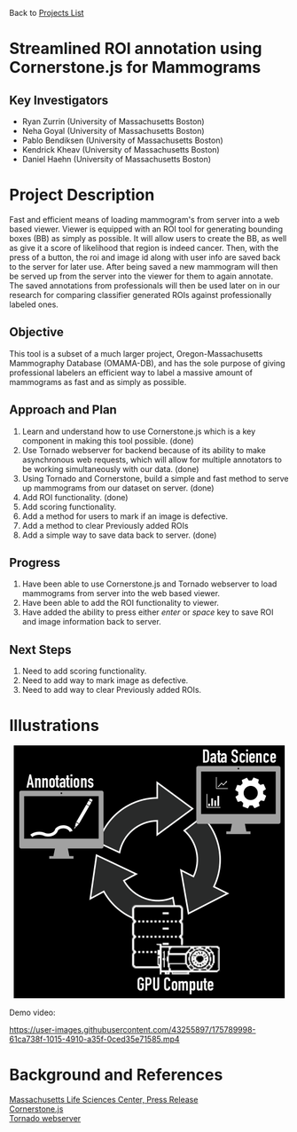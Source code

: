 Back to [Projects List](../../README.md#ProjectsList)

# Streamlined ROI annotation using Cornerstone.js for Mammograms

## Key Investigators

- Ryan Zurrin (University of Massachusetts Boston)
- Neha Goyal (University of Massachusetts Boston)
- Pablo Bendiksen (University of Massachusetts Boston)
- Kendrick Kheav (University of Massachusetts Boston)
- Daniel Haehn (University of Massachusetts Boston)

# Project Description

Fast and efficient means of loading mammogram's from server into a web based 
viewer. Viewer is equipped with an ROI tool for generating bounding boxes (BB)
as simply as possible. It will allow users to create the BB, as well as 
give it a score of likelihood that region is indeed cancer. Then, with the 
press of a button, the roi and image id along with user info are saved back to 
the server for later use. After being saved a new mammogram will then be served 
up from the server into the viewer for them to again annotate. The saved 
annotations from professionals will then be used later on in our research for 
comparing classifier generated ROIs against professionally labeled ones.

## Objective

This tool is a subset of a much larger project, Oregon-Massachusetts Mammography
Database (OMAMA-DB), and has the sole purpose of giving professional labelers an 
efficient way to label a massive amount of mammograms as fast and as simply 
as possible.

## Approach and Plan

<!-- Describe here HOW you would like to achieve the objectives stated above. -->

1. Learn and understand how to use Cornerstone.js which is a key component 
   in making this tool possible. (done)
2. Use Tornado webserver for backend because of its ability to make 
   asynchronous web requests, which will allow for multiple annotators to be working 
   simultaneously with our data. (done)
3. Using Tornado and Cornerstone, build a simple and fast method to serve up 
   mammograms from our dataset on server. (done)
4. Add ROI functionality. (done)
5. Add scoring functionality.
6. Add a method for users to mark if an image is defective.
7. Add a method to clear Previously added ROIs
8. Add a simple way to save data back to server. (done)

## Progress

1. Have been able to use Cornerstone.js and Tornado webserver to load 
   mammograms from server into the web based viewer.
2. Have been able to add the ROI functionality to viewer.
3. Have added the ability to press either *enter* or *space* key to save ROI 
   and image information back to server.

## Next Steps
1. Need to add scoring functionality.
2. Need to add way to mark image as defective.
3. Need to add way to clear Previously added ROIs.


# Illustrations
<p align="center">
  <img src="work_flow.png" />
</p>

Demo video:

https://user-images.githubusercontent.com/43255897/175789998-61ca738f-1015-4910-a35f-0ced35e71585.mp4

# Background and References

<!-- If you developed any software, include link to the source code repository. If possible, also add links to sample data, and to any relevant publications. -->
[Massachusetts Life Sciences Center, Press Release](https://www.masslifesciences.com/news/two-umass-boston-researchers-awarded-mass-life-sciences-grants/)</br>
[Cornerstone.js](https://cornerstonejs.org/)</br>
[Tornado webserver](https://www.tornadoweb.org/)</br>
